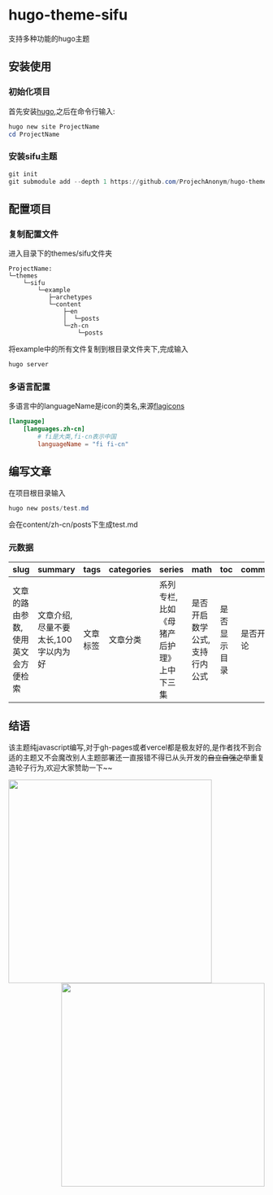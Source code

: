 # hugo-theme-sifu
支持多种功能的hugo主题

## 安装使用

### 初始化项目

首先安装[hugo](https://github.com/gohugoio/hugo/releases),之后在命令行输入:

```powershell
hugo new site ProjectName
cd ProjectName
```

### 安装sifu主题

~~~powershell
git init
git submodule add --depth 1 https://github.com/ProjechAnonym/hugo-theme-sifu.git themes/sifu
~~~

## 配置项目

### 复制配置文件

进入目录下的themes/sifu文件夹

~~~
ProjectName:
└─themes
    └─sifu
        └─example
           ├─archetypes
           └─content
               ├─en
               │  └─posts
               └─zh-cn
                   └─posts
~~~

将example中的所有文件复制到根目录文件夹下,完成输入

~~~powershell
hugo server
~~~

### 多语言配置

多语言中的languageName是icon的类名,来源[flagicons](https://flagicons.lipis.dev/)

~~~toml
[language]
	[languages.zh-cn]
		# fi是大类,fi-cn表示中国
		languageName = "fi fi-cn"
~~~

## 编写文章

在项目根目录输入

~~~powershell
hugo new posts/test.md
~~~

会在content/zh-cn/posts下生成test.md

### 元数据

| slug                              | summary                             | tags     | categories | series                                  | math                          | toc          | comments     |
| --------------------------------- | ----------------------------------- | -------- | ---------- | --------------------------------------- | ----------------------------- | ------------ | ------------ |
| 文章的路由参数,使用英文会方便检索 | 文章介绍,尽量不要太长,100字以内为好 | 文章标签 | 文章分类   | 系列专栏,比如《母猪产后护理》上中下三集 | 是否开启数学公式,支持行内公式 | 是否显示目录 | 是否开启评论 |

## 结语

该主题纯javascript编写,对于gh-pages或者vercel都是极友好的,是作者找不到合适的主题又不会魔改别人主题部署还一直报错不得已从头开发的~~自立自强之举~~重复造轮子行为,欢迎大家赞助一下~~

<p align = "center">    
<img src="https://gitee.com/Linsifu/pic-embed/raw/master/images/alipay.jpg" width=400 align="left">
<img src="https://gitee.com/Linsifu/pic-embed/raw/master/images/wechatpay.jpg" width=400 align="right">
</p>


